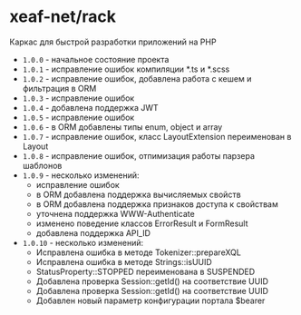 # xeaf-net/rack
Каркас для быстрой разработки приложений на PHP

* `1.0.0` - начальное состояние проекта
* `1.0.1` - исправление ошибок компиляции *.ts и *.scss
* `1.0.2` - исправление ошибок, добавлена работа с кешем и фильтрация в ORM
* `1.0.3` - исправление ошибок
* `1.0.4` - добавлена поддержка JWT
* `1.0.5` - исправление ошибок
* `1.0.6` - в ORM добавлены типы enum, object и array
* `1.0.7` - исправление ошибок, класс LayoutExtension переименован в Layout
* `1.0.8` - исправление ошибок, отпимизация работы парзера шаблонов
* `1.0.9` - несколько изменений:
    * исправление ошибок
    * в ORM добавлена поддержка вычисляемых свойств
    * в ORM добавлена поддержка признаков доступа к свойствам
    * уточнена поддержка WWW-Authenticate
    * изменено поведение классов ErrorResult и FormResult
    * добавлена поддержка API_ID
* `1.0.10` - несколько изменений:
    * Исправлена ошибка в методе Tokenizer::prepareXQL
    * Исправлена ошибка в методе Strings::isUUID
    * StatusProperty::STOPPED переименована в SUSPENDED
    * Добавлена проверка Session::getId() на соответствие UUID
    * Добавлена проверка Session::getId() на соответствие UUID
    * Добавлен новый параметр конфигурации портала $bearer
    
    
